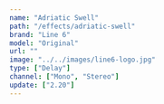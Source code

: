 ```yaml
---
name: "Adriatic Swell"
path: "/effects/adriatic-swell"
brand: "Line 6"
model: "Original"
url: ""
image: "../../images/line6-logo.jpg"
type: ["Delay"]
channel: ["Mono", "Stereo"]
update: ["2.20"]
---
```

